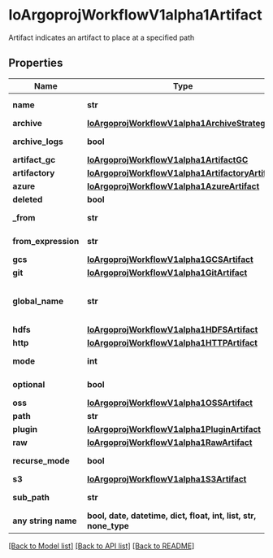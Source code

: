 # IoArgoprojWorkflowV1alpha1Artifact

Artifact indicates an artifact to place at a specified path

## Properties
Name | Type | Description | Notes
------------ | ------------- | ------------- | -------------
**name** | **str** | name of the artifact. must be unique within a template&#39;s inputs/outputs. | 
**archive** | [**IoArgoprojWorkflowV1alpha1ArchiveStrategy**](IoArgoprojWorkflowV1alpha1ArchiveStrategy.md) |  | [optional] 
**archive_logs** | **bool** | ArchiveLogs indicates if the container logs should be archived | [optional] 
**artifact_gc** | [**IoArgoprojWorkflowV1alpha1ArtifactGC**](IoArgoprojWorkflowV1alpha1ArtifactGC.md) |  | [optional] 
**artifactory** | [**IoArgoprojWorkflowV1alpha1ArtifactoryArtifact**](IoArgoprojWorkflowV1alpha1ArtifactoryArtifact.md) |  | [optional] 
**azure** | [**IoArgoprojWorkflowV1alpha1AzureArtifact**](IoArgoprojWorkflowV1alpha1AzureArtifact.md) |  | [optional] 
**deleted** | **bool** | Has this been deleted? | [optional] 
**_from** | **str** | From allows an artifact to reference an artifact from a previous step | [optional] 
**from_expression** | **str** | FromExpression, if defined, is evaluated to specify the value for the artifact | [optional] 
**gcs** | [**IoArgoprojWorkflowV1alpha1GCSArtifact**](IoArgoprojWorkflowV1alpha1GCSArtifact.md) |  | [optional] 
**git** | [**IoArgoprojWorkflowV1alpha1GitArtifact**](IoArgoprojWorkflowV1alpha1GitArtifact.md) |  | [optional] 
**global_name** | **str** | GlobalName exports an output artifact to the global scope, making it available as &#39;{{io.argoproj.workflow.v1alpha1.outputs.artifacts.XXXX}} and in workflow.status.outputs.artifacts | [optional] 
**hdfs** | [**IoArgoprojWorkflowV1alpha1HDFSArtifact**](IoArgoprojWorkflowV1alpha1HDFSArtifact.md) |  | [optional] 
**http** | [**IoArgoprojWorkflowV1alpha1HTTPArtifact**](IoArgoprojWorkflowV1alpha1HTTPArtifact.md) |  | [optional] 
**mode** | **int** | mode bits to use on this file, must be a value between 0 and 0777 set when loading input artifacts. | [optional] 
**optional** | **bool** | Make Artifacts optional, if Artifacts doesn&#39;t generate or exist | [optional] 
**oss** | [**IoArgoprojWorkflowV1alpha1OSSArtifact**](IoArgoprojWorkflowV1alpha1OSSArtifact.md) |  | [optional] 
**path** | **str** | Path is the container path to the artifact | [optional] 
**plugin** | [**IoArgoprojWorkflowV1alpha1PluginArtifact**](IoArgoprojWorkflowV1alpha1PluginArtifact.md) |  | [optional] 
**raw** | [**IoArgoprojWorkflowV1alpha1RawArtifact**](IoArgoprojWorkflowV1alpha1RawArtifact.md) |  | [optional] 
**recurse_mode** | **bool** | If mode is set, apply the permission recursively into the artifact if it is a folder | [optional] 
**s3** | [**IoArgoprojWorkflowV1alpha1S3Artifact**](IoArgoprojWorkflowV1alpha1S3Artifact.md) |  | [optional] 
**sub_path** | **str** | SubPath allows an artifact to be sourced from a subpath within the specified source | [optional] 
**any string name** | **bool, date, datetime, dict, float, int, list, str, none_type** | any string name can be used but the value must be the correct type | [optional]

[[Back to Model list]](../README.md#documentation-for-models) [[Back to API list]](../README.md#documentation-for-api-endpoints) [[Back to README]](../README.md)


